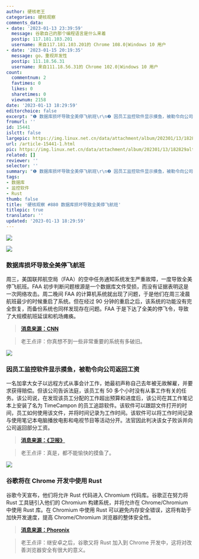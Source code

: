 ```yaml
---
author: 硬核老王
categories: 硬核观察
comments_data:
- date: '2023-01-13 23:39:59'
  message: 谷歌自己的那个编程语言是什么来着
  postip: 117.181.103.201
  username: 来自117.181.103.201的 Chrome 108.0|Windows 10 用户
- date: '2023-01-15 20:19:35'
  message: go，重视并发性
  postip: 111.18.56.31
  username: 来自111.18.56.31的 Chrome 102.0|Windows 10 用户
count:
  commentnum: 2
  favtimes: 0
  likes: 0
  sharetimes: 0
  viewnum: 2158
date: '2023-01-13 18:29:59'
editorchoice: false
excerpt: "❶ 数据库损坏导致全美停飞航班\r\n❷ 因员工监控软件显示摸鱼，被勒令向公司返回工资\r\n❸ 谷歌将在 Chrome 开发中使用 Rust"
fromurl: ''
id: 15441
islctt: false
largepic: https://img.linux.net.cn/data/attachment/album/202301/13/182829altxlpw2hxsm26xl.jpg
url: /article-15441-1.html
pic: https://img.linux.net.cn/data/attachment/album/202301/13/182829altxlpw2hxsm26xl.jpg.thumb.jpg
related: []
reviewer: ''
selector: ''
summary: "❶ 数据库损坏导致全美停飞航班\r\n❷ 因员工监控软件显示摸鱼，被勒令向公司返回工资\r\n❸ 谷歌将在 Chrome 开发中使用 Rust"
tags:
- 数据库
- 监控软件
- Rust
thumb: false
title: '硬核观察 #880 数据库损坏导致全美停飞航班'
titlepic: true
translator: ''
updated: '2023-01-13 18:29:59'
---
```


![](https://img.linux.net.cn/data/attachment/album/202301/13/182829altxlpw2hxsm26xl.jpg)


![](https://img.linux.net.cn/data/attachment/album/202301/13/182843gsecezicasj0gzmo.jpg)


### 数据库损坏导致全美停飞航班


周三，美国联邦航空局（FAA）的空中任务通知系统发生严重故障，一度导致全美停飞航班。FAA 初步判断问题根源是一个数据库文件受损，而没有证据表明这是一次网络攻击。周二晚间 FAA 的计算机系统就出现了问题，于是他们在周三凌晨航班最少的时候重启了系统。但在经过 90 分钟的重启之后，该系统的功能没有完全恢复，而备份系统也同样发现存在问题。FAA 于是下达了全美的停飞令，导致了大规模航班延误和机场瘫痪。



> 
> **[消息来源：CNN](https://edition.cnn.com/travel/article/faa-ground-stop-causes/index.html)**
> 
> 
> 



> 
> 老王点评：你真想不到一些非常重要的系统有多破旧。
> 
> 
> 


![](https://img.linux.net.cn/data/attachment/album/202301/13/182855yz1uz0k16nl16991.jpg)


### 因员工监控软件显示摸鱼，被勒令向公司返回工资


一名加拿大女子以远程方式从事会计工作，她最初声称自己去年被无故解雇，并要求获得赔偿。但该公司告诉法庭，该员工有 50 多个小时没有从事工作有关的任务。该公司说，在发现该员工分配的工作超出预算和进度后，该公司在其工作笔记本上安装了名为 TimeCampon 的员工追踪软件。该软件可以跟踪文件打开的时间，员工如何使用该文件，并将时间记录为工作时间。该软件可以将工作时间记录与使用笔记本电脑播放电影和电视节目等活动分开。法官因此判决该女子败诉并向公司返回部分工资。



> 
> **[消息来源：《卫报》](https://www.theguardian.com/world/2023/jan/12/canada-woman-time-theft-tracking-software)**
> 
> 
> 



> 
> 老王点评：真是，都不能愉快的摸鱼了。
> 
> 
> 


![](https://img.linux.net.cn/data/attachment/album/202301/13/182907ioujtofwfaj1aie1.jpg)


### 谷歌将在 Chrome 开发中使用 Rust


谷歌今天宣布，他们将允许 Rust 代码进入 Chromium 代码库。谷歌正在努力将 Rust 工具链引入他们的 Chromium 构建系统，并将允许在 Chrome/Chromium 中使用 Rust 库。在 Chromium 中使用 Rust 可以避免内存安全错误，这将有助于加快开发速度，提高 Chrome/Chromium 浏览器的整体安全性。



> 
> **[消息来源：Phoronix](https://www.phoronix.com/news/Google-Rust-In-Chromium)**
> 
> 
> 



> 
> 老王点评：继安卓之后，谷歌又将 Rust 加入到 Chrome 开发中，这将对改善浏览器安全有很大的意义。
> 
> 
>